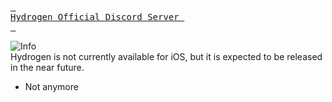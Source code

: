 [<kbd> <br> Hydrogen Official Discord Server <br> </kbd>][Hydrogen]

[Hydrogen]: https://discord.com/invite/Hydrogen

<picture>
<source media="(prefers-color-scheme: light)" srcset="https://raw.githubusercontent.com/Mqxx/GitHub-Markdown/main/blockquotes/badge/light-theme/info.svg">
<img alt="Info" src="https://raw.githubusercontent.com/Mqxx/GitHub-Markdown/main/blockquotes/badge/dark-theme/info.svg">
</picture><br>
Hydrogen is not currently available for iOS, but it is expected to be released in the near future.

- Not anymore
